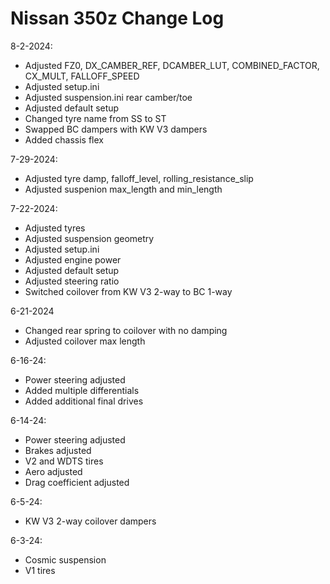 # Nissan 350z Change Log

8-2-2024:
- Adjusted FZ0, DX_CAMBER_REF, DCAMBER_LUT, COMBINED_FACTOR, CX_MULT, FALLOFF_SPEED
- Adjusted setup.ini
- Adjusted suspension.ini rear camber/toe
- Adjusted default setup
- Changed tyre name from SS to ST
- Swapped BC dampers with KW V3 dampers
- Added chassis flex

7-29-2024:
- Adjusted tyre damp, falloff_level, rolling_resistance_slip
- Adjusted suspenion max_length and min_length

7-22-2024:
- Adjusted tyres
- Adjusted suspension geometry
- Adjusted setup.ini
- Adjusted engine power
- Adjusted default setup
- Adjusted steering ratio
- Switched coilover from KW V3 2-way to BC 1-way

6-21-2024
- Changed rear spring to coilover with no damping
- Adjusted coilover max length

6-16-24:
- Power steering adjusted
- Added multiple differentials
- Added additional final drives

6-14-24:
- Power steering adjusted
- Brakes adjusted
- V2 and WDTS tires
- Aero adjusted
- Drag coefficient adjusted

6-5-24:
- KW V3 2-way coilover dampers

6-3-24:
- Cosmic suspension
- V1 tires